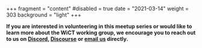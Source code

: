 +++
fragment = "content"
#disabled = true
date = "2021-03-14"
weight = 303 
background = "light"
+++

**If you are interested in volunteering in this meetup series or would like to learn more about the WiCT working group, we encourage you to reach out to us on [Discord](https://discord.gg/hwDDWfRVtW), [Discourse](https://llvm.discourse.group/c/community/community-dot-o/43) or [email us](mailto:community.o@llvm.org) directly.**
